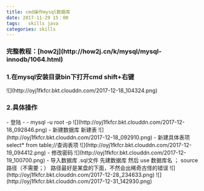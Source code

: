 ```yaml
---
title: cmd操作mysql数据库
date: 2017-11-29 15：00
tags:   skills java
categories: skills
---
```


<h3>完整教程：[how2j](http://how2j.cn/k/mysql/mysql-innodb/1064.html)
<h3>1.在mysql安装目录bin下打开cmd  shift+右键</h3>
![](http://oyj1fkfcr.bkt.clouddn.com/2017-12-18_104324.png)

<h3>2.具体操作</h3>
- 登陆
- - mysql -u root -p
![](http://oyj1fkfcr.bkt.clouddn.com/2017-12-18_092846.png)
- 新建数据库 新建表
![](http://oyj1fkfcr.bkt.clouddn.com/2017-12-18_092910.png)
- 新建具体表项  select* from table;//查询表项
![](http://oyj1fkfcr.bkt.clouddn.com/2017-12-19_094412.png)
- 修改密码
![](http://oyj1fkfcr.bkt.clouddn.com/2017-12-19_100700.png)
- 导入数据库 .sql文件 先建数据库 然后 use 数据库名 ； source 路径（不需要；）
路径最好是某盘的下面，不然会出稀奇古怪的错误
![](http://oyj1fkfcr.bkt.clouddn.com/2017-12-28_234633.png)
![](http://oyj1fkfcr.bkt.clouddn.com/2017-12-31_142930.png)
